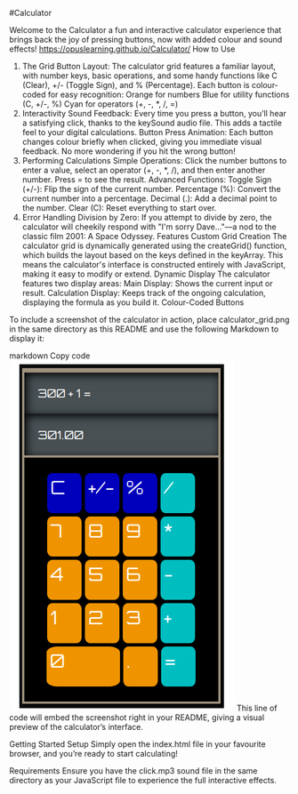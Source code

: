 #Calculator 

Welcome to the Calculator a fun and interactive calculator experience that brings back the  joy of pressing buttons, now with added colour and sound effects! 
https://opuslearning.github.io/Calculator/
How to Use
1. The Grid
Button Layout: The calculator grid features a familiar layout, with number keys, basic operations, and some handy functions like C (Clear), +/- (Toggle Sign), and % (Percentage). Each button is colour-coded for easy recognition:
Orange for numbers
Blue for utility functions (C, +/-, %)
Cyan for operators (+, -, *, /, =)
2. Interactivity
Sound Feedback: Every time you press a button, you’ll hear a satisfying click, thanks to the keySound audio file. This adds a tactile feel to your digital calculations.
Button Press Animation: Each button changes colour briefly when clicked, giving you immediate visual feedback. No more wondering if you hit the wrong button!
3. Performing Calculations
Simple Operations: Click the number buttons to enter a value, select an operator (+, -, *, /), and then enter another number. Press = to see the result.
Advanced Functions:
Toggle Sign (+/-): Flip the sign of the current number.
Percentage (%): Convert the current number into a percentage.
Decimal (.): Add a decimal point to the number.
Clear (C): Reset everything to start over.
4. Error Handling
Division by Zero: If you attempt to divide by zero, the calculator will cheekily respond with "I'm sorry Dave..."—a nod to the classic film 2001: A Space Odyssey.
Features
Custom Grid Creation
The calculator grid is dynamically generated using the createGrid() function, which builds the layout based on the keys defined in the keyArray. This means the calculator's interface is constructed entirely with JavaScript, making it easy to modify or extend.
Dynamic Display
The calculator features two display areas:
Main Display: Shows the current input or result.
Calculation Display: Keeps track of the ongoing calculation, displaying the formula as you build it.
Colour-Coded Buttons

To include a screenshot of the calculator in action, place calculator_grid.png in the same directory as this README and use the following Markdown to display it:

markdown
Copy code
![Calculator Grid Screenshot](./calc.png)
This line of code will embed the screenshot right in your README, giving a visual preview of the calculator’s interface.

Getting Started
Setup
Simply open the index.html file in your favourite browser, and you’re ready to start calculating!

Requirements
Ensure you have the click.mp3 sound file in the same directory as your JavaScript file to experience the full interactive effects.






